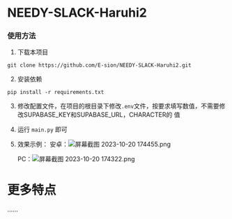 # NEEDY-SLACK-Haruhi2 
 
### 使用方法
1.  下载本项目

`git clone https://github.com/E-sion/NEEDY-SLACK-Haruhi2.git`

2. 安装依赖

`pip install -r requirements.txt`

3. 修改配置文件，在项目的根目录下修改`.env`文件，按要求填写数值，不需要修改SUPABASE_KEY和SUPABASE_URL，CHARACTER的 值


4. 运行 `main.py` 即可

5. 效果示例：
   安卓：![屏幕截图 2023-10-20 174455.png](https://s2.loli.net/2023/10/20/PQ6sxhIkwVMRCDd.png)

   PC：![屏幕截图 2023-10-20 174322.png](https://s2.loli.net/2023/10/20/FWygupEkVYbHXMK.png)

# 更多特点
......
